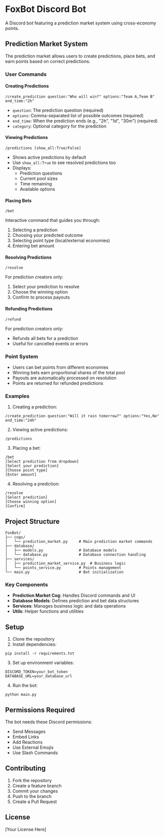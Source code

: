 # FoxBot Discord Bot

A Discord bot featuring a prediction market system using cross-economy points.

## Prediction Market System

The prediction market allows users to create predictions, place bets, and earn points based on correct predictions.

### User Commands

#### Creating Predictions
```
/create_prediction question:"Who will win?" options:"Team A,Team B" end_time:"2h"
```
- `question`: The prediction question (required)
- `options`: Comma-separated list of possible outcomes (required)
- `end_time`: When the prediction ends (e.g., "2h", "1d", "30m") (required)
- `category`: Optional category for the prediction

#### Viewing Predictions
```
/predictions [show_all:True/False]
```
- Shows active predictions by default
- Use `show_all:True` to see resolved predictions too
- Displays:
  - Prediction questions
  - Current pool sizes
  - Time remaining
  - Available options

#### Placing Bets
```
/bet
```
Interactive command that guides you through:
1. Selecting a prediction
2. Choosing your predicted outcome
3. Selecting point type (local/external economies)
4. Entering bet amount

#### Resolving Predictions
```
/resolve
```
For prediction creators only:
1. Select your prediction to resolve
2. Choose the winning option
3. Confirm to process payouts

#### Refunding Predictions
```
/refund
```
For prediction creators only:
- Refunds all bets for a prediction
- Useful for cancelled events or errors

### Point System

- Users can bet points from different economies
- Winning bets earn proportional shares of the total pool
- Payouts are automatically processed on resolution
- Points are returned for refunded predictions

### Examples

1. Creating a prediction:
```
/create_prediction question:"Will it rain tomorrow?" options:"Yes,No" end_time:"24h"
```

2. Viewing active predictions:
```
/predictions
```

3. Placing a bet:
```
/bet
[Select prediction from dropdown]
[Select your prediction]
[Choose point type]
[Enter amount]
```

4. Resolving a prediction:
```
/resolve
[Select prediction]
[Choose winning option]
[Confirm]
```

## Project Structure

```
FoxBot/
├── cogs/
│   └── prediction_market.py     # Main prediction market commands
├── database/
│   ├── models.py                # Database models
│   └── database.py              # Database connection handling
├── services/
│   ├── prediction_market_service.py  # Business logic
│   └── points_service.py        # Points management
└── main.py                      # Bot initialization
```

### Key Components

- **Prediction Market Cog**: Handles Discord commands and UI
- **Database Models**: Defines prediction and bet data structures
- **Services**: Manages business logic and data operations
- **Utils**: Helper functions and utilities

## Setup

1. Clone the repository
2. Install dependencies:
```
pip install -r requirements.txt
```
3. Set up environment variables:
```
DISCORD_TOKEN=your_bot_token
DATABASE_URL=your_database_url
```
4. Run the bot:
```
python main.py
```

## Permissions Required

The bot needs these Discord permissions:
- Send Messages
- Embed Links
- Add Reactions
- Use External Emojis
- Use Slash Commands

## Contributing

1. Fork the repository
2. Create a feature branch
3. Commit your changes
4. Push to the branch
5. Create a Pull Request

## License

[Your License Here]